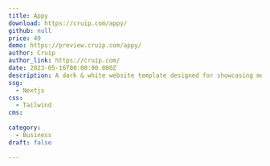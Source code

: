 ```yaml
---
title: Appy
download: https://cruip.com/appy/
github: null
price: 49
demo: https://preview.cruip.com/appy/
author: Cruip
author_link: https://cruip.com/
date: 2023-05-16T00:00:00.000Z
description: A dark & white website template designed for showcasing mobile apps.
ssg:
  - Nextjs
css:
  - Tailwind
cms:
  
category:
  - Business
draft: false

---
```

